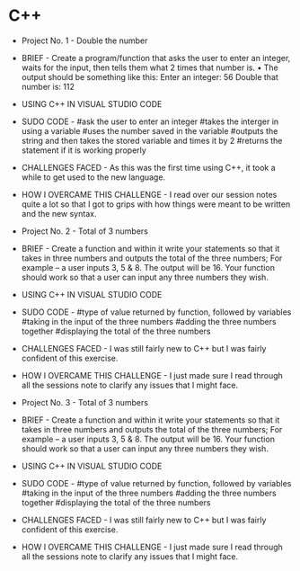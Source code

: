 # C++
- Project No. 1 - Double the number
- BRIEF - Create a program/function that asks the user to enter an integer, waits for the input, then tells them what 2 times that number is.
• The output should be something like this: Enter an integer: 56
Double that number is: 112
- USING C++ IN VISUAL STUDIO CODE
- SUDO CODE - #ask the user to enter an integer
              #takes the interger in using a variable
              #uses the number saved in the variable
              #outputs the string and then takes the stored variable and times it by 2
              #returns the statement if it is working properly
- CHALLENGES FACED - As this was the first time using C++, it took a while to get used to the new language.
- HOW I OVERCAME THIS CHALLENGE - I read over our session notes quite a lot so that I got to grips with how things were meant to be written and the new syntax.

- Project No. 2 - Total of 3 numbers
- BRIEF - Create a function and within it write your statements so that it takes in three numbers and outputs the total of the three numbers; For example – a user inputs 3, 5 & 8. The output will be 16.
Your function should work so that a user can input any three numbers they wish.
- USING C++ IN VISUAL STUDIO CODE
- SUDO CODE - #type of value returned by function, followed by variables 
              #taking in the input of the three numbers
              #adding the three numbers together
              #displaying the total of the three numbers
- CHALLENGES FACED - I was still fairly new to C++ but I was fairly confident of this exercise.
- HOW I OVERCAME THIS CHALLENGE - I just made sure I read through all the sessions note to clarify any issues that I might face.

- Project No. 3 - Total of 3 numbers
- BRIEF - Create a function and within it write your statements so that it takes in three numbers and outputs the total of the three numbers; For example – a user inputs 3, 5 & 8. The output will be 16.
Your function should work so that a user can input any three numbers they wish.
- USING C++ IN VISUAL STUDIO CODE
- SUDO CODE - #type of value returned by function, followed by variables 
              #taking in the input of the three numbers
              #adding the three numbers together
              #displaying the total of the three numbers
- CHALLENGES FACED - I was still fairly new to C++ but I was fairly confident of this exercise.
- HOW I OVERCAME THIS CHALLENGE - I just made sure I read through all the sessions note to clarify any issues that I might face.


